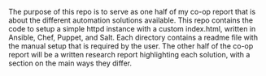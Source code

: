 The purpose of this repo is to serve as one half of my co-op report that is about the different automation solutions available. This repo contains the code to setup a simple httpd instance with a custom index.html, written in Ansible, Chef, Puppet, and Salt. Each directory contains a readme file with the manual setup that is required by the user. The other half of the co-op report will be a written research report highlighting each solution, with a section on the main ways they differ.
